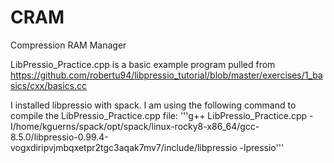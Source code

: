 # CRAM
Compression RAM Manager

LibPressio_Practice.cpp is a basic example program pulled from https://github.com/robertu94/libpressio_tutorial/blob/master/exercises/1_basics/cxx/basics.cc

I installed libpressio with spack. I am using the following command to compile the LibPressio_Practice.cpp file:
'''g++ LibPressio_Practice.cpp -I/home/kguerns/spack/opt/spack/linux-rocky8-x86_64/gcc-8.5.0/libpressio-0.99.4-vogxdiripvjmbqxetpr2tgc3aqak7mv7/include/libpressio -lpressio'''
